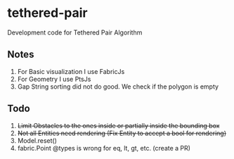 # tethered-pair
Development code for Tethered Pair Algorithm

## Notes
1. For Basic visualization I use FabricJs
2. For Geometry I use PtsJs
3. Gap String sorting did not do good. We check if the polygon is empty

## Todo
1. ~~Limit Obstacles to the ones inside or partially inside the bounding box~~
2. ~~Not all Entities need rendering (Fix Entity to accept a bool for rendering)~~
3. Model.reset()
4. fabric.Point @types is wrong for eq, lt, gt, etc. (create a PR)